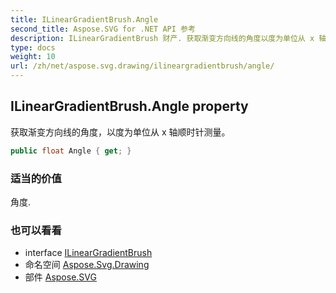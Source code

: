 ```yaml
---
title: ILinearGradientBrush.Angle
second_title: Aspose.SVG for .NET API 参考
description: ILinearGradientBrush 财产. 获取渐变方向线的角度以度为单位从 x 轴顺时针测量
type: docs
weight: 10
url: /zh/net/aspose.svg.drawing/ilineargradientbrush/angle/
---
```

## ILinearGradientBrush.Angle property

获取渐变方向线的角度，以度为单位从 x 轴顺时针测量。

```csharp
public float Angle { get; }
```

### 适当的价值

角度.

### 也可以看看

* interface [ILinearGradientBrush](../)
* 命名空间 [Aspose.Svg.Drawing](../../ilineargradientbrush/)
* 部件 [Aspose.SVG](../../../)


